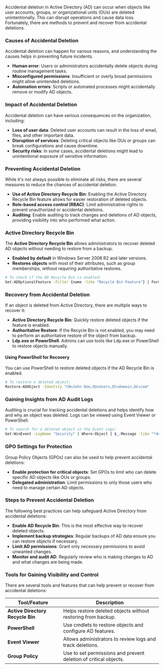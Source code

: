 Accidental deletion in Active Directory (AD) can occur when objects like user accounts, groups, or organizational units (OUs) are deleted unintentionally. This can disrupt operations and cause data loss. Fortunately, there are methods to prevent and recover from accidental deletions.

### Causes of Accidental Deletion

Accidental deletion can happen for various reasons, and understanding the causes helps in preventing future incidents.

- **Human error**: Users or administrators accidentally delete objects during routine management tasks.
- **Misconfigured permissions**: Insufficient or overly broad permissions might allow unintended deletions.
- **Automation errors**: Scripts or automated processes might accidentally remove or modify AD objects.

### Impact of Accidental Deletion

Accidental deletion can have serious consequences on the organization, including:

- **Loss of user data**: Deleted user accounts can result in the loss of email, files, and other important data.
- **Disruption of services**: Deleting critical objects like OUs or groups can break configurations and cause downtime.
- **Security risks**: In some cases, accidental deletions might lead to unintentional exposure of sensitive information.

### Preventing Accidental Deletion

While it's not always possible to eliminate all risks, there are several measures to reduce the chances of accidental deletion.

- **Use of Active Directory Recycle Bin**: Enabling the Active Directory Recycle Bin feature allows for easier restoration of deleted objects.
- **Role-based access control (RBAC)**: Limit administrative rights to prevent unauthorized or accidental deletions.
- **Auditing**: Enable auditing to track changes and deletions of AD objects, providing visibility into who performed what action.

### Active Directory Recycle Bin

The **Active Directory Recycle Bin** allows administrators to recover deleted AD objects without needing to restore from a backup.

- **Enabled by default** in Windows Server 2008 R2 and later versions.
- **Restores objects** with most of their attributes, such as group memberships, without requiring authoritative restores.

```bash
# To check if the AD Recycle Bin is enabled:
Get-ADOptionalFeature -Filter {name -like "Recycle Bin Feature"} | Format-List
```

### Recovery from Accidental Deletion

If an object is deleted from Active Directory, there are multiple ways to recover it:

- **Active Directory Recycle Bin**: Quickly restore deleted objects if the feature is enabled.
- **Authoritative Restore**: If the Recycle Bin is not enabled, you may need to perform an authoritative restore of the object from backup.
- **Ldp.exe or PowerShell**: Admins can use tools like Ldp.exe or PowerShell to restore objects manually.

#### Using PowerShell for Recovery

You can use PowerShell to restore deleted objects if the AD Recycle Bin is enabled.

```bash
# To restore a deleted object:
Restore-ADObject -Identity "CN=John Doe,OU=Users,DC=domain,DC=com"
```

### Gaining Insights from AD Audit Logs

Auditing is crucial for tracking accidental deletions and helps identify how and why an object was deleted. Logs can be viewed using Event Viewer or PowerShell.

```bash
# To search for a deleted object in the Event Logs:
Get-WinEvent -LogName "Security" | Where-Object { $_.Message -like "*delete*" }
```

### GPO Settings for Protection

Group Policy Objects (GPOs) can also be used to help prevent accidental deletions:

- **Enable protection for critical objects**: Set GPOs to limit who can delete specific AD objects like OUs or groups.
- **Delegated administration**: Limit permissions to only those users who need to manage certain AD objects.

### Steps to Prevent Accidental Deletion

The following best practices can help safeguard Active Directory from accidental deletions:

- **Enable AD Recycle Bin**: This is the most effective way to recover deleted objects.
- **Implement backup strategies**: Regular backups of AD data ensure you can restore objects if necessary.
- **Limit AD permissions**: Grant only necessary permissions to avoid unwanted changes.
- **Monitor and audit AD**: Regularly review who is making changes to AD and what changes are being made.

### Tools for Gaining Visibility and Control

There are several tools and features that can help prevent or recover from accidental deletions:

|Tool/Feature|Description|
|---|---|
|**Active Directory Recycle Bin**|Helps restore deleted objects without restoring from backup.|
|**PowerShell**|Use cmdlets to restore objects and configure AD features.|
|**Event Viewer**|Allows administrators to review logs and track deletions.|
|**Group Policy**|Use to set permissions and prevent deletion of critical objects.|
